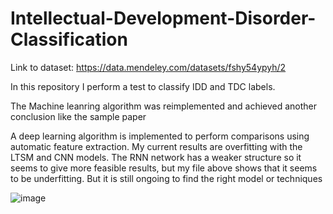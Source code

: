 # Intellectual-Development-Disorder-Classification

Link to dataset: https://data.mendeley.com/datasets/fshy54ypyh/2

In this repository I perform a test to classify IDD and TDC labels.

The Machine leanring algorithm was reimplemented and achieved another conclusion like the sample paper

A deep learning algorithm is implemented to perform comparisons using automatic feature extraction. My current results are overfitting with the LTSM and CNN models. The RNN network has a weaker structure so it seems to give more feasible results, but my file above shows that it seems to be underfitting. But it is still ongoing to find the right model or techniques

![image](https://github.com/MT-Chuyen/Intellectual-Development-Disorder-Classification/assets/114477110/2a57b4b4-fa1f-42bf-9b57-b49934054be0)
